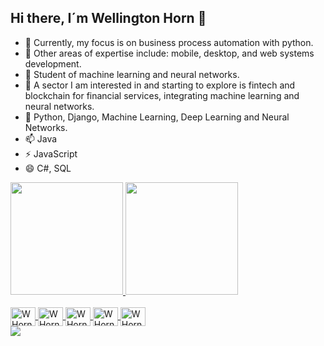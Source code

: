 ## Hi there, I´m Wellington Horn 👋

- 🔭 Currently, my focus is on business process automation with python.
- 🌱 Other areas of expertise include: mobile, desktop, and web systems development.
- 🤔 Student of machine learning and neural networks.
- 👯 A sector I am interested in and starting to explore is fintech and blockchain for financial services, integrating machine learning and neural networks.
- 💬 Python, Django, Machine Learning, Deep Learning and Neural Networks.
- 📫 Java
- ⚡ JavaScript
- 😄 C#, SQL

<div>
  <a href="https://github.com/WHorn712">
  <img height="180em" src="https://github-readme-stats.vercel.app/api?username=WHorn712&show_icons=true&theme=dracula&include_all_comits=true&count_private=true"/>
  <img height="180em" src="https://github-readme-stats.vercel.app/api/top-langs/?username=WHorn712&layout=compact&langs_count=16&theme=dracula"/>
</div>

<div style="display: inline_block"><br>
  <img align="center" alt="WHorn-Python" height="30" width="40" src="https://cdn.jsdelivr.net/gh/devicons/devicon@latest/icons/python/python-original.svg">
  <img align="center" alt="WHorn-Python" height="30" width="40" src="https://cdn.jsdelivr.net/gh/devicons/devicon@latest/icons/java/java-original-wordmark.svg">
  <img align="center" alt="WHorn-Python" height="30" width="40" src="https://cdn.jsdelivr.net/gh/devicons/devicon@latest/icons/javascript/javascript-original.svg">
  <img align="center" alt="WHorn-Python" height="30" width="40" src="https://cdn.jsdelivr.net/gh/devicons/devicon@latest/icons/csharp/csharp-original.svg">
  <img align="center" alt="WHorn-Python" height="30" width="40" src="https://cdn.jsdelivr.net/gh/devicons/devicon@latest/icons/django/django-plain.svg">
</div>

<div>
  <a href="https://www.instagram.com/wellington.a_h/" target="_blank"><img src="https://img.shields.io/badge/Instagram-E4405F?style=for-the-badge&logo=instagram&logoColor=white">
</div>
